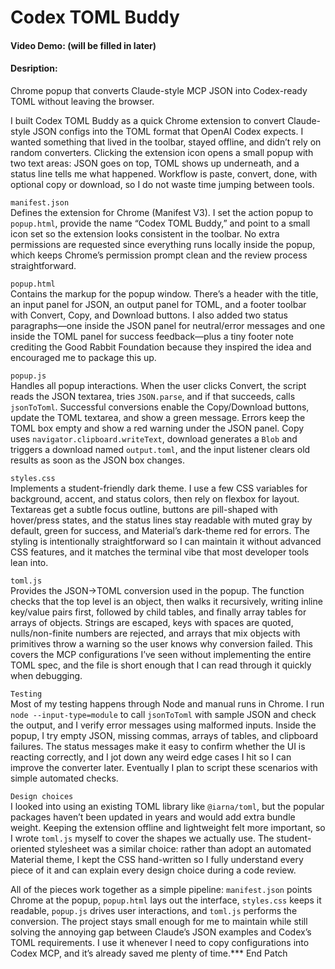 # Codex TOML Buddy
#### Video Demo: <URL HERE> (will be filled in later)
#### Desription:
Chrome popup that converts Claude-style MCP JSON into Codex-ready TOML without leaving the browser.

I built Codex TOML Buddy as a quick Chrome extension to convert Claude-style JSON configs into the TOML format that OpenAI Codex expects. I wanted something that lived in the toolbar, stayed offline, and didn’t rely on random converters. Clicking the extension icon opens a small popup with two text areas: JSON goes on top, TOML shows up underneath, and a status line tells me what happened. Workflow is paste, convert, done, with optional copy or download, so I do not waste time jumping between tools.

`manifest.json`  
Defines the extension for Chrome (Manifest V3). I set the action popup to `popup.html`, provide the name “Codex TOML Buddy,” and point to a small icon set so the extension looks consistent in the toolbar. No extra permissions are requested since everything runs locally inside the popup, which keeps Chrome’s permission prompt clean and the review process straightforward.

`popup.html`  
Contains the markup for the popup window. There’s a header with the title, an input panel for JSON, an output panel for TOML, and a footer toolbar with Convert, Copy, and Download buttons. I also added two status paragraphs—one inside the JSON panel for neutral/error messages and one inside the TOML panel for success feedback—plus a tiny footer note crediting the Good Rabbit Foundation because they inspired the idea and encouraged me to package this up.

`popup.js`  
Handles all popup interactions. When the user clicks Convert, the script reads the JSON textarea, tries `JSON.parse`, and if that succeeds, calls `jsonToToml`. Successful conversions enable the Copy/Download buttons, update the TOML textarea, and show a green message. Errors keep the TOML box empty and show a red warning under the JSON panel. Copy uses `navigator.clipboard.writeText`, download generates a `Blob` and triggers a download named `output.toml`, and the input listener clears old results as soon as the JSON box changes.

`styles.css`  
Implements a student-friendly dark theme. I use a few CSS variables for background, accent, and status colors, then rely on flexbox for layout. Textareas get a subtle focus outline, buttons are pill-shaped with hover/press states, and the status lines stay readable with muted gray by default, green for success, and Material’s dark-theme red for errors. The styling is intentionally straightforward so I can maintain it without advanced CSS features, and it matches the terminal vibe that most developer tools lean into.

`toml.js`  
Provides the JSON→TOML conversion used in the popup. The function checks that the top level is an object, then walks it recursively, writing inline key/value pairs first, followed by child tables, and finally array tables for arrays of objects. Strings are escaped, keys with spaces are quoted, nulls/non-finite numbers are rejected, and arrays that mix objects with primitives throw a warning so the user knows why conversion failed. This covers the MCP configurations I’ve seen without implementing the entire TOML spec, and the file is short enough that I can read through it quickly when debugging.

`Testing`  
Most of my testing happens through Node and manual runs in Chrome. I run `node --input-type=module` to call `jsonToToml` with sample JSON and check the output, and I verify error messages using malformed inputs. Inside the popup, I try empty JSON, missing commas, arrays of tables, and clipboard failures. The status messages make it easy to confirm whether the UI is reacting correctly, and I jot down any weird edge cases I hit so I can improve the converter later. Eventually I plan to script these scenarios with simple automated checks.

`Design choices`  
I looked into using an existing TOML library like `@iarna/toml`, but the popular packages haven’t been updated in years and would add extra bundle weight. Keeping the extension offline and lightweight felt more important, so I wrote `toml.js` myself to cover the shapes we actually use. The student-oriented stylesheet was a similar choice: rather than adopt an automated Material theme, I kept the CSS hand-written so I fully understand every piece of it and can explain every design choice during a code review.

All of the pieces work together as a simple pipeline: `manifest.json` points Chrome at the popup, `popup.html` lays out the interface, `styles.css` keeps it readable, `popup.js` drives user interactions, and `toml.js` performs the conversion. The project stays small enough for me to maintain while still solving the annoying gap between Claude’s JSON examples and Codex’s TOML requirements. I use it whenever I need to copy configurations into Codex MCP, and it’s already saved me plenty of time.*** End Patch
